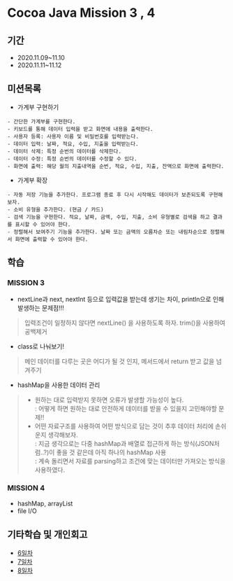 # Cocoa Java Mission 3 , 4

## 기간
- 2020.11.09~11.10
- 2020.11.11~11.12

## 미션목록
- 가계부 구현하기
```
- 간단한 가계부를 구현한다.
- 키보드를 통해 데이터 입력을 받고 화면에 내용을 출력한다.
- 사용자 등록: 사용자 이름 및 비밀번호를 입력받는다.
- 데이터 입력: 날짜, 적요, 수입, 지출을 입력받는다.
- 데이터 삭제: 특정 순번의 데이터를 삭제한다.
- 데이터 수정: 특정 순번의 데이터를 수정할 수 있다.
- 화면에 출력: 해당 월의 지출내역을 순번, 적요, 수입, 지출, 잔액으로 화면에 출력한다.
```
- 가계부 확장
```
- 자동 저장 기능을 추가한다. 프로그램 종료 후 다시 시작해도 데이터가 보존되도록 구현해 보자.
- 소비 유형을 추가한다. (현금 / 카드)
- 검색 기능을 구현한다. 적요, 날짜, 금액, 수입, 지출, 소비 유형별로 검색을 하고 결과를 표시할 수 있어야 한다.
- 정렬해서 보여주기 기능을 추가한다. 날짜 또는 금액의 오름차순 또는 내림차순으로 정렬해서 화면에 출력할 수 있어야 한다.
```

## 학습

### MISSION 3
- nextLine과 next, nextInt 등으로 입력값을 받는데 생기는 차이, println으로 인해 발생하는 문제점!!!
> 입력조건이 일정하지 않다면 nextLine() 을 사용하도록 하자.
> trim()을 사용하여 공백제거
- class로 나눠보기! 
> 메인 데이터를 다루는 곳은 어디가 될 것 인지, 메서드에서 return 받고 값을 넘겨주기
- hashMap을 사용한 데이터 관리
> - 원하는 대로 입력받지 못하면 오류가 발생할 가능성이 높다.     
> : 어떻게 하면 원하는 대로 안전하게 데이터를 받을 수 있을지 고민해야할 문제!!
> - 어떤 자료구조를 사용하여 어떤 방식으로 담는 것이 추후 데이터 처리에 손쉬운지 생각해보자.     
> : 지금 생각으로는 다중 hashMap과 배열로 접근하게 하는 방식(JSON처럼..?)이 좋을 것 같은데 아직 하나의 hashMap 사용   
> : 계속 돌리면서 자료를 parsing하고 조건에 맞는 데이터만 가져오는 방식을 사용하였다.

### MISSION 4

- hashMap, arrayList
- file I/O




## 기타학습 및 개인회고
- [6일차](https://www.notion.so/6-b14b745c8f3448a49d4168b88a6a0a6c)
- [7일차](https://www.notion.so/7-c922612244514d91b7f25b30c5721dd4)
- [8일차](https://www.notion.so/8-2172c95506d04f02be62ee63e536ebb6)